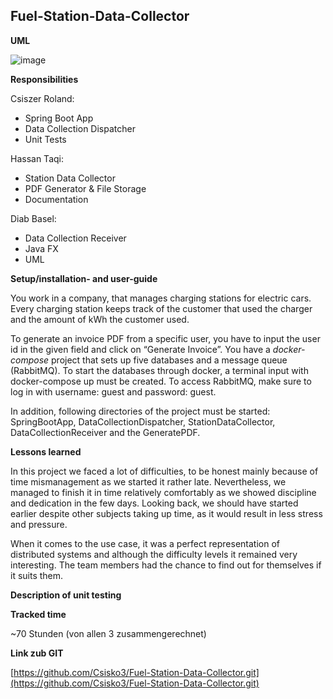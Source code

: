 ## Fuel-Station-Data-Collector

**UML**

![image](https://github.com/Csisko3/Fuel-Station-Data-Collector/assets/131276424/7471d3aa-6cc8-4908-99d8-cbb12f1a94af)


**Responsibilities**

Csiszer Roland:

- Spring Boot App
- Data Collection Dispatcher
- Unit Tests

Hassan Taqi:

- Station Data Collector
- PDF Generator & File Storage
- Documentation

Diab Basel:

- Data Collection Receiver
- Java FX
- UML

**Setup/installation- and user-guide**

You work in a company, that manages charging stations for electric cars. Every charging station keeps track of the customer that used the charger and the amount of kWh the customer used.

To generate an invoice PDF from a specific user, you have to input the user id in the given field and click on “Generate Invoice”. You have a *docker-compose* project that sets up five databases and a message queue (RabbitMQ). To start the databases through docker, a terminal input with docker-compose up must be created. To access RabbitMQ, make sure to log in with username: guest and password: guest.

In addition, following directories of the project must be started: SpringBootApp, DataCollectionDispatcher, StationDataCollector, DataCollectionReceiver and the GeneratePDF.

**Lessons learned**

In this project we faced a lot of difficulties, to be honest mainly because of time mismanagement as we started it rather late. Nevertheless, we managed to finish it in time relatively comfortably as we showed discipline and dedication in the few days.  Looking back, we should have started earlier despite other subjects taking up time, as it would result in less stress and pressure.

When it comes to the use case, it was a perfect representation of distributed systems and although the difficulty levels it remained very interesting. The team members had the chance to find out for themselves if it suits them.

**Description of unit testing**



**Tracked time**

~70 Stunden (von allen 3 zusammengerechnet)

**Link zub GIT**

[https://github.com/Csisko3/Fuel-Station-Data-Collector.git](https://github.com/Csisko3/Fuel-Station-Data-Collector.git)




